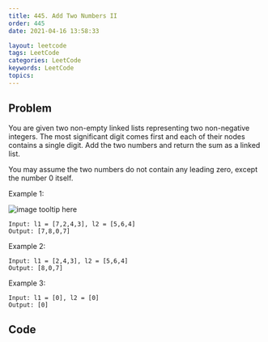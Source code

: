 ```yaml
---
title: 445. Add Two Numbers II
order: 445
date: 2021-04-16 13:58:33

layout: leetcode
tags: LeetCode
categories: LeetCode
keywords: LeetCode
topics:
---
```


## Problem

You are given two non-empty linked lists representing two non-negative integers. The most significant digit comes first and each of their nodes contains a single digit. Add the two numbers and return the sum as a linked list.

You may assume the two numbers do not contain any leading zero, except the number 0 itself.

Example 1:

![image tooltip here](./assets/445-1.jpeg)

```
Input: l1 = [7,2,4,3], l2 = [5,6,4]
Output: [7,8,0,7]
```

Example 2:

```
Input: l1 = [2,4,3], l2 = [5,6,4]
Output: [8,0,7]
```

Example 3:

```
Input: l1 = [0], l2 = [0]
Output: [0]
```

## Code

```java

```
